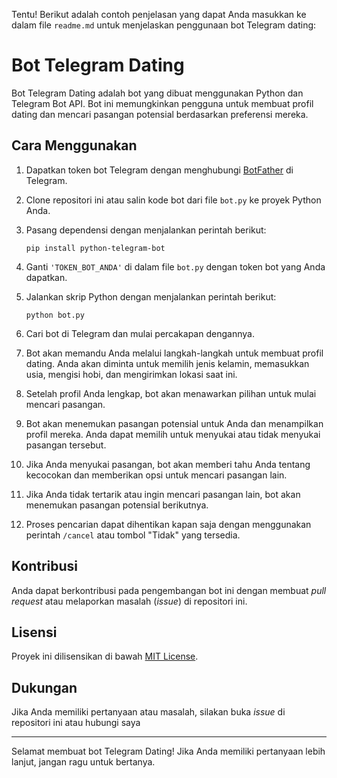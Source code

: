 Tentu! Berikut adalah contoh penjelasan yang dapat Anda masukkan ke dalam file `readme.md` untuk menjelaskan penggunaan bot Telegram dating:

# Bot Telegram Dating

Bot Telegram Dating adalah bot yang dibuat menggunakan Python dan Telegram Bot API. Bot ini memungkinkan pengguna untuk membuat profil dating dan mencari pasangan potensial berdasarkan preferensi mereka.

## Cara Menggunakan

1. Dapatkan token bot Telegram dengan menghubungi [BotFather](https://t.me/BotFather) di Telegram.

2. Clone repositori ini atau salin kode bot dari file `bot.py` ke proyek Python Anda.

3. Pasang dependensi dengan menjalankan perintah berikut:

   ```
   pip install python-telegram-bot
   ```

4. Ganti `'TOKEN_BOT_ANDA'` di dalam file `bot.py` dengan token bot yang Anda dapatkan.

5. Jalankan skrip Python dengan menjalankan perintah berikut:

   ```
   python bot.py
   ```

6. Cari bot di Telegram dan mulai percakapan dengannya.

7. Bot akan memandu Anda melalui langkah-langkah untuk membuat profil dating. Anda akan diminta untuk memilih jenis kelamin, memasukkan usia, mengisi hobi, dan mengirimkan lokasi saat ini.

8. Setelah profil Anda lengkap, bot akan menawarkan pilihan untuk mulai mencari pasangan.

9. Bot akan menemukan pasangan potensial untuk Anda dan menampilkan profil mereka. Anda dapat memilih untuk menyukai atau tidak menyukai pasangan tersebut.

10. Jika Anda menyukai pasangan, bot akan memberi tahu Anda tentang kecocokan dan memberikan opsi untuk mencari pasangan lain.

11. Jika Anda tidak tertarik atau ingin mencari pasangan lain, bot akan menemukan pasangan potensial berikutnya.

12. Proses pencarian dapat dihentikan kapan saja dengan menggunakan perintah `/cancel` atau tombol "Tidak" yang tersedia.

## Kontribusi

Anda dapat berkontribusi pada pengembangan bot ini dengan membuat *pull request* atau melaporkan masalah (*issue*) di repositori ini.

## Lisensi

Proyek ini dilisensikan di bawah [MIT License](LICENSE).

## Dukungan

Jika Anda memiliki pertanyaan atau masalah, silakan buka *issue* di repositori ini atau hubungi saya

---

Selamat membuat bot Telegram Dating! Jika Anda memiliki pertanyaan lebih lanjut, jangan ragu untuk bertanya.

